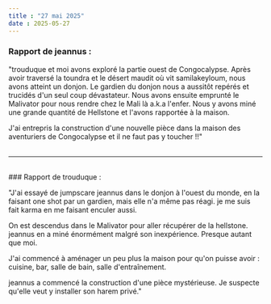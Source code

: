 ```yaml
---
title : "27 mai 2025"
date : 2025-05-27
---
```

### Rapport de jeannus :

"trouduque et moi avons exploré la partie ouest de Congocalypse. Après avoir traversé la toundra et le désert maudit où vit samilakeyloum, nous avons atteint un donjon. Le gardien du donjon nous a aussitôt repérés et trucidés d'un seul coup dévastateur. 
Nous avons ensuite emprunté le Malivator pour nous rendre chez le Mali là a.k.a l'enfer. Nous y avons miné une grande quantité de Hellstone et l'avons rapportée à la maison.

J'ai entrepris la construction d'une nouvelle pièce dans la maison des aventuriers de Congocalypse et il ne faut pas y toucher !!"  
<br>
***
<br>  
### Rapport de trouduque :

"J'ai essayé de jumpscare jeannus dans le donjon à l'ouest du monde, en la faisant one shot par un gardien, mais elle n'a même pas réagi. je me suis fait karma en me faisant enculer aussi.

On est descendus dans le Malivator pour aller récupérer de la hellstone. jeannus en a miné énormément malgré son inexpérience. Presque autant que moi.

J'ai commencé à aménager un peu plus la maison pour qu'on puisse avoir : cuisine, bar, salle de bain, salle d'entraînement.

jeannus a commencé la construction d'une pièce mystérieuse. Je suspecte qu'elle veut y installer son harem privé."
